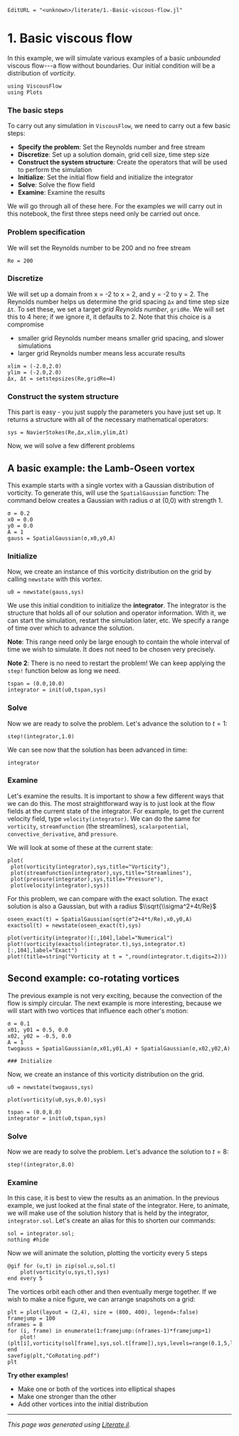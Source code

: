 ```@meta
EditURL = "<unknown>/literate/1.-Basic-viscous-flow.jl"
```

# 1. Basic viscous flow
In this example, we will simulate various examples of a basic *unbounded* viscous flow---a flow
without boundaries. Our initial condition will be a distribution of *vorticity*.

```@example 1.-Basic-viscous-flow
using ViscousFlow
using Plots
```

### The basic steps
To carry out any simulation in `ViscousFlow`, we need to carry out a few basic steps:
* **Specify the problem**: Set the Reynolds number and free stream
* **Discretize**: Set up a solution domain, grid cell size, time step size
* **Construct the system structure**: Create the operators that will be used to perform the simulation
* **Initialize**: Set the initial flow field and initialize the integrator
* **Solve**: Solve the flow field
* **Examine**: Examine the results

We will go through all of these here. For the examples we will carry out in this notebook,
the first three steps need only be carried out once.

### Problem specification
We will set the Reynolds number to be 200 and no free stream

```@example 1.-Basic-viscous-flow
Re = 200
```

### Discretize
We will set up a domain from x = -2 to x = 2, and y = -2 to y = 2. The Reynolds number helps us
determine the grid spacing `Δx` and time step size `Δt`. To set these, we set a target *grid Reynolds
number*, `gridRe`. We will set this to 4 here; if we ignore it, it defaults to 2. Note that this choice is a compromise
* smaller grid Reynolds number means smaller grid spacing, and slower simulations
* larger grid Reynolds number means less accurate results

```@example 1.-Basic-viscous-flow
xlim = (-2.0,2.0)
ylim = (-2.0,2.0)
Δx, Δt = setstepsizes(Re,gridRe=4)
```

### Construct the system structure
This part is easy - you just supply the parameters you have just set up. It returns a structure with all of the necessary mathematical operators:

```@example 1.-Basic-viscous-flow
sys = NavierStokes(Re,Δx,xlim,ylim,Δt)
```

Now, we will solve a few different problems

## A basic example: the Lamb-Oseen vortex
This example starts with a single vortex with a Gaussian distribution of vorticity. To generate this, will use the `SpatialGaussian` function:
The command below creates a Gaussian with radius σ at (0,0) with strength 1.

```@example 1.-Basic-viscous-flow
σ = 0.2
x0 = 0.0
y0 = 0.0
A = 1
gauss = SpatialGaussian(σ,x0,y0,A)
```

### Initialize
Now, we create an instance of this vorticity distribution on the grid by
calling `newstate` with this vortex.

```@example 1.-Basic-viscous-flow
u0 = newstate(gauss,sys)
```

We use this initial condition to initialize the **integrator**. The integrator is the structure that
holds all of our solution and operator information. With it, we can start the simulation, restart
the simulation later, etc. We specify a range of time over which to advance the solution.

**Note**: This range need only be large enough to contain the whole interval of time we wish to simulate. It does not need to be chosen very precisely.

**Note 2**: There is no need to restart the problem! We can keep applying the `step!` function below as long we need.

```@example 1.-Basic-viscous-flow
tspan = (0.0,10.0)
integrator = init(u0,tspan,sys)
```

### Solve
Now we are ready to solve the problem. Let's advance the solution to $t = 1$:

```@example 1.-Basic-viscous-flow
step!(integrator,1.0)
```

We can see now that the solution has been advanced in time:

```@example 1.-Basic-viscous-flow
integrator
```

### Examine
Let's examine the results. It is important to show a few different ways that we can do this.
The most straightforward way is to just look at the flow fields at the current state of the
integrator. For example, to get the current velocity field, type `velocity(integrator)`. We can
do the same for `vorticity`, `streamfunction` (the streamlines), `scalarpotential`, `convective_derivative`,
and `pressure`.

We will look at some of these at the current state:

```@example 1.-Basic-viscous-flow
plot(
 plot(vorticity(integrator),sys,title="Vorticity"),
 plot(streamfunction(integrator),sys,title="Streamlines"),
 plot(pressure(integrator),sys,title="Pressure"),
 plot(velocity(integrator),sys))
```

For this problem, we can compare with the exact solution. The exact solution is also a Gaussian,
but with a radius $\\sqrt{\\sigma^2+4t/Re}$

```@example 1.-Basic-viscous-flow
oseen_exact(t) = SpatialGaussian(sqrt(σ^2+4*t/Re),x0,y0,A)
exactsol(t) = newstate(oseen_exact(t),sys)
```

```@example 1.-Basic-viscous-flow
plot(vorticity(integrator)[:,104],label="Numerical")
plot!(vorticity(exactsol(integrator.t),sys,integrator.t)[:,104],label="Exact")
plot!(title=string("Vorticity at t = ",round(integrator.t,digits=2)))
```

## Second example: co-rotating vortices
The previous example is not very exciting, because the convection of the flow is simply circular.
The next example is more interesting, because we will start with two vortices that influence each
other's motion:

```@example 1.-Basic-viscous-flow
σ = 0.1
x01, y01 = 0.5, 0.0
x02, y02 = -0.5, 0.0
A = 1
twogauss = SpatialGaussian(σ,x01,y01,A) + SpatialGaussian(σ,x02,y02,A)

### Initialize
```

Now, we create an instance of this vorticity distribution on the grid.

```@example 1.-Basic-viscous-flow
u0 = newstate(twogauss,sys)
```

```@example 1.-Basic-viscous-flow
plot(vorticity(u0,sys,0.0),sys)
```

```@example 1.-Basic-viscous-flow
tspan = (0.0,8.0)
integrator = init(u0,tspan,sys)
```

### Solve
Now we are ready to solve the problem. Let's advance the solution to $t = 8$:

```@example 1.-Basic-viscous-flow
step!(integrator,8.0)
```

### Examine
In this case, it is best to view the results as an animation. In the previous example, we just
looked at the final state of the integrator. Here, to animate, we will make use of the solution
history that is held by the integrator, `integrator.sol`. Let's create an alias for this to shorten
our commands:

```@example 1.-Basic-viscous-flow
sol = integrator.sol;
nothing #hide
```

Now we will animate the solution, plotting the vorticity every 5 steps

```@example 1.-Basic-viscous-flow
@gif for (u,t) in zip(sol.u,sol.t)
    plot(vorticity(u,sys,t),sys)
end every 5
```

The vortices orbit each other and then eventually merge together. If we wish to make a nice
figure, we can arrange snapshots on a grid:

```@example 1.-Basic-viscous-flow
plt = plot(layout = (2,4), size = (800, 400), legend=:false)
framejump = 100
nframes = 8
for (i, frame) in enumerate(1:framejump:(nframes-1)*framejump+1)
    plot!(plt[i],vorticity(sol[frame],sys,sol.t[frame]),sys,levels=range(0.1,5,length=31))
end
savefig(plt,"CoRotating.pdf")
plt
```

**Try other examples!**
* Make one or both of the vortices into elliptical shapes
* Make one stronger than the other
* Add other vortices into the initial distribution

---

*This page was generated using [Literate.jl](https://github.com/fredrikekre/Literate.jl).*

